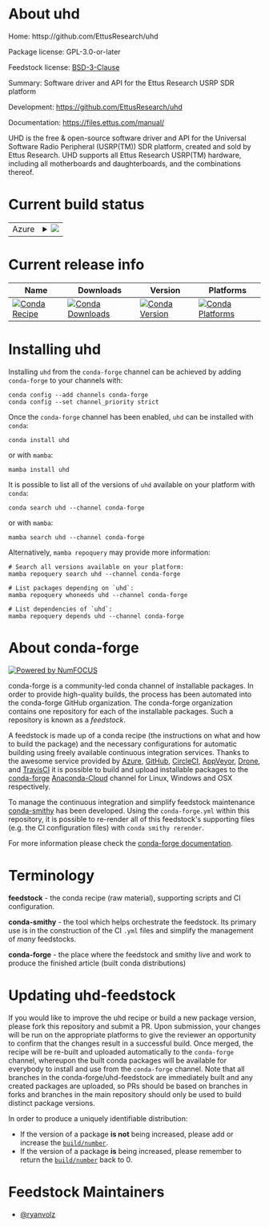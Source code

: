 About uhd
=========

Home: httsp://github.com/EttusResearch/uhd

Package license: GPL-3.0-or-later

Feedstock license: [BSD-3-Clause](https://github.com/conda-forge/uhd-feedstock/blob/main/LICENSE.txt)

Summary: Software driver and API for the Ettus Research USRP SDR platform

Development: https://github.com/EttusResearch/uhd

Documentation: https://files.ettus.com/manual/

UHD is the free & open-source software driver and API for the Universal
Software Radio Peripheral (USRP(TM)) SDR platform, created and sold by
Ettus Research. UHD supports all Ettus Research USRP(TM) hardware,
including all motherboards and daughterboards, and the combinations thereof.


Current build status
====================


<table>
    
  <tr>
    <td>Azure</td>
    <td>
      <details>
        <summary>
          <a href="https://dev.azure.com/conda-forge/feedstock-builds/_build/latest?definitionId=8509&branchName=main">
            <img src="https://dev.azure.com/conda-forge/feedstock-builds/_apis/build/status/uhd-feedstock?branchName=main">
          </a>
        </summary>
        <table>
          <thead><tr><th>Variant</th><th>Status</th></tr></thead>
          <tbody><tr>
              <td>linux_64_numpy1.20python3.8.____73_pypypython_implpypy</td>
              <td>
                <a href="https://dev.azure.com/conda-forge/feedstock-builds/_build/latest?definitionId=8509&branchName=main">
                  <img src="https://dev.azure.com/conda-forge/feedstock-builds/_apis/build/status/uhd-feedstock?branchName=main&jobName=linux&configuration=linux%20linux_64_numpy1.20python3.8.____73_pypypython_implpypy" alt="variant">
                </a>
              </td>
            </tr><tr>
              <td>linux_64_numpy1.20python3.8.____cpythonpython_implcpython</td>
              <td>
                <a href="https://dev.azure.com/conda-forge/feedstock-builds/_build/latest?definitionId=8509&branchName=main">
                  <img src="https://dev.azure.com/conda-forge/feedstock-builds/_apis/build/status/uhd-feedstock?branchName=main&jobName=linux&configuration=linux%20linux_64_numpy1.20python3.8.____cpythonpython_implcpython" alt="variant">
                </a>
              </td>
            </tr><tr>
              <td>linux_64_numpy1.20python3.9.____73_pypypython_implpypy</td>
              <td>
                <a href="https://dev.azure.com/conda-forge/feedstock-builds/_build/latest?definitionId=8509&branchName=main">
                  <img src="https://dev.azure.com/conda-forge/feedstock-builds/_apis/build/status/uhd-feedstock?branchName=main&jobName=linux&configuration=linux%20linux_64_numpy1.20python3.9.____73_pypypython_implpypy" alt="variant">
                </a>
              </td>
            </tr><tr>
              <td>linux_64_numpy1.20python3.9.____cpythonpython_implcpython</td>
              <td>
                <a href="https://dev.azure.com/conda-forge/feedstock-builds/_build/latest?definitionId=8509&branchName=main">
                  <img src="https://dev.azure.com/conda-forge/feedstock-builds/_apis/build/status/uhd-feedstock?branchName=main&jobName=linux&configuration=linux%20linux_64_numpy1.20python3.9.____cpythonpython_implcpython" alt="variant">
                </a>
              </td>
            </tr><tr>
              <td>linux_64_numpy1.21python3.10.____cpythonpython_implcpython</td>
              <td>
                <a href="https://dev.azure.com/conda-forge/feedstock-builds/_build/latest?definitionId=8509&branchName=main">
                  <img src="https://dev.azure.com/conda-forge/feedstock-builds/_apis/build/status/uhd-feedstock?branchName=main&jobName=linux&configuration=linux%20linux_64_numpy1.21python3.10.____cpythonpython_implcpython" alt="variant">
                </a>
              </td>
            </tr><tr>
              <td>linux_64_numpy1.23python3.11.____cpythonpython_implcpython</td>
              <td>
                <a href="https://dev.azure.com/conda-forge/feedstock-builds/_build/latest?definitionId=8509&branchName=main">
                  <img src="https://dev.azure.com/conda-forge/feedstock-builds/_apis/build/status/uhd-feedstock?branchName=main&jobName=linux&configuration=linux%20linux_64_numpy1.23python3.11.____cpythonpython_implcpython" alt="variant">
                </a>
              </td>
            </tr><tr>
              <td>linux_aarch64_numpy1.20python3.8.____73_pypypython_implpypy</td>
              <td>
                <a href="https://dev.azure.com/conda-forge/feedstock-builds/_build/latest?definitionId=8509&branchName=main">
                  <img src="https://dev.azure.com/conda-forge/feedstock-builds/_apis/build/status/uhd-feedstock?branchName=main&jobName=linux&configuration=linux%20linux_aarch64_numpy1.20python3.8.____73_pypypython_implpypy" alt="variant">
                </a>
              </td>
            </tr><tr>
              <td>linux_aarch64_numpy1.20python3.8.____cpythonpython_implcpython</td>
              <td>
                <a href="https://dev.azure.com/conda-forge/feedstock-builds/_build/latest?definitionId=8509&branchName=main">
                  <img src="https://dev.azure.com/conda-forge/feedstock-builds/_apis/build/status/uhd-feedstock?branchName=main&jobName=linux&configuration=linux%20linux_aarch64_numpy1.20python3.8.____cpythonpython_implcpython" alt="variant">
                </a>
              </td>
            </tr><tr>
              <td>linux_aarch64_numpy1.20python3.9.____73_pypypython_implpypy</td>
              <td>
                <a href="https://dev.azure.com/conda-forge/feedstock-builds/_build/latest?definitionId=8509&branchName=main">
                  <img src="https://dev.azure.com/conda-forge/feedstock-builds/_apis/build/status/uhd-feedstock?branchName=main&jobName=linux&configuration=linux%20linux_aarch64_numpy1.20python3.9.____73_pypypython_implpypy" alt="variant">
                </a>
              </td>
            </tr><tr>
              <td>linux_aarch64_numpy1.20python3.9.____cpythonpython_implcpython</td>
              <td>
                <a href="https://dev.azure.com/conda-forge/feedstock-builds/_build/latest?definitionId=8509&branchName=main">
                  <img src="https://dev.azure.com/conda-forge/feedstock-builds/_apis/build/status/uhd-feedstock?branchName=main&jobName=linux&configuration=linux%20linux_aarch64_numpy1.20python3.9.____cpythonpython_implcpython" alt="variant">
                </a>
              </td>
            </tr><tr>
              <td>linux_aarch64_numpy1.21python3.10.____cpythonpython_implcpython</td>
              <td>
                <a href="https://dev.azure.com/conda-forge/feedstock-builds/_build/latest?definitionId=8509&branchName=main">
                  <img src="https://dev.azure.com/conda-forge/feedstock-builds/_apis/build/status/uhd-feedstock?branchName=main&jobName=linux&configuration=linux%20linux_aarch64_numpy1.21python3.10.____cpythonpython_implcpython" alt="variant">
                </a>
              </td>
            </tr><tr>
              <td>linux_aarch64_numpy1.23python3.11.____cpythonpython_implcpython</td>
              <td>
                <a href="https://dev.azure.com/conda-forge/feedstock-builds/_build/latest?definitionId=8509&branchName=main">
                  <img src="https://dev.azure.com/conda-forge/feedstock-builds/_apis/build/status/uhd-feedstock?branchName=main&jobName=linux&configuration=linux%20linux_aarch64_numpy1.23python3.11.____cpythonpython_implcpython" alt="variant">
                </a>
              </td>
            </tr><tr>
              <td>linux_ppc64le_numpy1.20python3.8.____73_pypypython_implpypy</td>
              <td>
                <a href="https://dev.azure.com/conda-forge/feedstock-builds/_build/latest?definitionId=8509&branchName=main">
                  <img src="https://dev.azure.com/conda-forge/feedstock-builds/_apis/build/status/uhd-feedstock?branchName=main&jobName=linux&configuration=linux%20linux_ppc64le_numpy1.20python3.8.____73_pypypython_implpypy" alt="variant">
                </a>
              </td>
            </tr><tr>
              <td>linux_ppc64le_numpy1.20python3.8.____cpythonpython_implcpython</td>
              <td>
                <a href="https://dev.azure.com/conda-forge/feedstock-builds/_build/latest?definitionId=8509&branchName=main">
                  <img src="https://dev.azure.com/conda-forge/feedstock-builds/_apis/build/status/uhd-feedstock?branchName=main&jobName=linux&configuration=linux%20linux_ppc64le_numpy1.20python3.8.____cpythonpython_implcpython" alt="variant">
                </a>
              </td>
            </tr><tr>
              <td>linux_ppc64le_numpy1.20python3.9.____73_pypypython_implpypy</td>
              <td>
                <a href="https://dev.azure.com/conda-forge/feedstock-builds/_build/latest?definitionId=8509&branchName=main">
                  <img src="https://dev.azure.com/conda-forge/feedstock-builds/_apis/build/status/uhd-feedstock?branchName=main&jobName=linux&configuration=linux%20linux_ppc64le_numpy1.20python3.9.____73_pypypython_implpypy" alt="variant">
                </a>
              </td>
            </tr><tr>
              <td>linux_ppc64le_numpy1.20python3.9.____cpythonpython_implcpython</td>
              <td>
                <a href="https://dev.azure.com/conda-forge/feedstock-builds/_build/latest?definitionId=8509&branchName=main">
                  <img src="https://dev.azure.com/conda-forge/feedstock-builds/_apis/build/status/uhd-feedstock?branchName=main&jobName=linux&configuration=linux%20linux_ppc64le_numpy1.20python3.9.____cpythonpython_implcpython" alt="variant">
                </a>
              </td>
            </tr><tr>
              <td>linux_ppc64le_numpy1.21python3.10.____cpythonpython_implcpython</td>
              <td>
                <a href="https://dev.azure.com/conda-forge/feedstock-builds/_build/latest?definitionId=8509&branchName=main">
                  <img src="https://dev.azure.com/conda-forge/feedstock-builds/_apis/build/status/uhd-feedstock?branchName=main&jobName=linux&configuration=linux%20linux_ppc64le_numpy1.21python3.10.____cpythonpython_implcpython" alt="variant">
                </a>
              </td>
            </tr><tr>
              <td>linux_ppc64le_numpy1.23python3.11.____cpythonpython_implcpython</td>
              <td>
                <a href="https://dev.azure.com/conda-forge/feedstock-builds/_build/latest?definitionId=8509&branchName=main">
                  <img src="https://dev.azure.com/conda-forge/feedstock-builds/_apis/build/status/uhd-feedstock?branchName=main&jobName=linux&configuration=linux%20linux_ppc64le_numpy1.23python3.11.____cpythonpython_implcpython" alt="variant">
                </a>
              </td>
            </tr><tr>
              <td>osx_64_numpy1.20python3.8.____73_pypypython_implpypy</td>
              <td>
                <a href="https://dev.azure.com/conda-forge/feedstock-builds/_build/latest?definitionId=8509&branchName=main">
                  <img src="https://dev.azure.com/conda-forge/feedstock-builds/_apis/build/status/uhd-feedstock?branchName=main&jobName=osx&configuration=osx%20osx_64_numpy1.20python3.8.____73_pypypython_implpypy" alt="variant">
                </a>
              </td>
            </tr><tr>
              <td>osx_64_numpy1.20python3.8.____cpythonpython_implcpython</td>
              <td>
                <a href="https://dev.azure.com/conda-forge/feedstock-builds/_build/latest?definitionId=8509&branchName=main">
                  <img src="https://dev.azure.com/conda-forge/feedstock-builds/_apis/build/status/uhd-feedstock?branchName=main&jobName=osx&configuration=osx%20osx_64_numpy1.20python3.8.____cpythonpython_implcpython" alt="variant">
                </a>
              </td>
            </tr><tr>
              <td>osx_64_numpy1.20python3.9.____73_pypypython_implpypy</td>
              <td>
                <a href="https://dev.azure.com/conda-forge/feedstock-builds/_build/latest?definitionId=8509&branchName=main">
                  <img src="https://dev.azure.com/conda-forge/feedstock-builds/_apis/build/status/uhd-feedstock?branchName=main&jobName=osx&configuration=osx%20osx_64_numpy1.20python3.9.____73_pypypython_implpypy" alt="variant">
                </a>
              </td>
            </tr><tr>
              <td>osx_64_numpy1.20python3.9.____cpythonpython_implcpython</td>
              <td>
                <a href="https://dev.azure.com/conda-forge/feedstock-builds/_build/latest?definitionId=8509&branchName=main">
                  <img src="https://dev.azure.com/conda-forge/feedstock-builds/_apis/build/status/uhd-feedstock?branchName=main&jobName=osx&configuration=osx%20osx_64_numpy1.20python3.9.____cpythonpython_implcpython" alt="variant">
                </a>
              </td>
            </tr><tr>
              <td>osx_64_numpy1.21python3.10.____cpythonpython_implcpython</td>
              <td>
                <a href="https://dev.azure.com/conda-forge/feedstock-builds/_build/latest?definitionId=8509&branchName=main">
                  <img src="https://dev.azure.com/conda-forge/feedstock-builds/_apis/build/status/uhd-feedstock?branchName=main&jobName=osx&configuration=osx%20osx_64_numpy1.21python3.10.____cpythonpython_implcpython" alt="variant">
                </a>
              </td>
            </tr><tr>
              <td>osx_64_numpy1.23python3.11.____cpythonpython_implcpython</td>
              <td>
                <a href="https://dev.azure.com/conda-forge/feedstock-builds/_build/latest?definitionId=8509&branchName=main">
                  <img src="https://dev.azure.com/conda-forge/feedstock-builds/_apis/build/status/uhd-feedstock?branchName=main&jobName=osx&configuration=osx%20osx_64_numpy1.23python3.11.____cpythonpython_implcpython" alt="variant">
                </a>
              </td>
            </tr><tr>
              <td>osx_arm64_numpy1.20python3.8.____cpython</td>
              <td>
                <a href="https://dev.azure.com/conda-forge/feedstock-builds/_build/latest?definitionId=8509&branchName=main">
                  <img src="https://dev.azure.com/conda-forge/feedstock-builds/_apis/build/status/uhd-feedstock?branchName=main&jobName=osx&configuration=osx%20osx_arm64_numpy1.20python3.8.____cpython" alt="variant">
                </a>
              </td>
            </tr><tr>
              <td>osx_arm64_numpy1.20python3.9.____cpython</td>
              <td>
                <a href="https://dev.azure.com/conda-forge/feedstock-builds/_build/latest?definitionId=8509&branchName=main">
                  <img src="https://dev.azure.com/conda-forge/feedstock-builds/_apis/build/status/uhd-feedstock?branchName=main&jobName=osx&configuration=osx%20osx_arm64_numpy1.20python3.9.____cpython" alt="variant">
                </a>
              </td>
            </tr><tr>
              <td>osx_arm64_numpy1.21python3.10.____cpython</td>
              <td>
                <a href="https://dev.azure.com/conda-forge/feedstock-builds/_build/latest?definitionId=8509&branchName=main">
                  <img src="https://dev.azure.com/conda-forge/feedstock-builds/_apis/build/status/uhd-feedstock?branchName=main&jobName=osx&configuration=osx%20osx_arm64_numpy1.21python3.10.____cpython" alt="variant">
                </a>
              </td>
            </tr><tr>
              <td>osx_arm64_numpy1.23python3.11.____cpython</td>
              <td>
                <a href="https://dev.azure.com/conda-forge/feedstock-builds/_build/latest?definitionId=8509&branchName=main">
                  <img src="https://dev.azure.com/conda-forge/feedstock-builds/_apis/build/status/uhd-feedstock?branchName=main&jobName=osx&configuration=osx%20osx_arm64_numpy1.23python3.11.____cpython" alt="variant">
                </a>
              </td>
            </tr><tr>
              <td>win_64_numpy1.20python3.8.____73_pypypython_implpypy</td>
              <td>
                <a href="https://dev.azure.com/conda-forge/feedstock-builds/_build/latest?definitionId=8509&branchName=main">
                  <img src="https://dev.azure.com/conda-forge/feedstock-builds/_apis/build/status/uhd-feedstock?branchName=main&jobName=win&configuration=win%20win_64_numpy1.20python3.8.____73_pypypython_implpypy" alt="variant">
                </a>
              </td>
            </tr><tr>
              <td>win_64_numpy1.20python3.8.____cpythonpython_implcpython</td>
              <td>
                <a href="https://dev.azure.com/conda-forge/feedstock-builds/_build/latest?definitionId=8509&branchName=main">
                  <img src="https://dev.azure.com/conda-forge/feedstock-builds/_apis/build/status/uhd-feedstock?branchName=main&jobName=win&configuration=win%20win_64_numpy1.20python3.8.____cpythonpython_implcpython" alt="variant">
                </a>
              </td>
            </tr><tr>
              <td>win_64_numpy1.20python3.9.____73_pypypython_implpypy</td>
              <td>
                <a href="https://dev.azure.com/conda-forge/feedstock-builds/_build/latest?definitionId=8509&branchName=main">
                  <img src="https://dev.azure.com/conda-forge/feedstock-builds/_apis/build/status/uhd-feedstock?branchName=main&jobName=win&configuration=win%20win_64_numpy1.20python3.9.____73_pypypython_implpypy" alt="variant">
                </a>
              </td>
            </tr><tr>
              <td>win_64_numpy1.20python3.9.____cpythonpython_implcpython</td>
              <td>
                <a href="https://dev.azure.com/conda-forge/feedstock-builds/_build/latest?definitionId=8509&branchName=main">
                  <img src="https://dev.azure.com/conda-forge/feedstock-builds/_apis/build/status/uhd-feedstock?branchName=main&jobName=win&configuration=win%20win_64_numpy1.20python3.9.____cpythonpython_implcpython" alt="variant">
                </a>
              </td>
            </tr><tr>
              <td>win_64_numpy1.21python3.10.____cpythonpython_implcpython</td>
              <td>
                <a href="https://dev.azure.com/conda-forge/feedstock-builds/_build/latest?definitionId=8509&branchName=main">
                  <img src="https://dev.azure.com/conda-forge/feedstock-builds/_apis/build/status/uhd-feedstock?branchName=main&jobName=win&configuration=win%20win_64_numpy1.21python3.10.____cpythonpython_implcpython" alt="variant">
                </a>
              </td>
            </tr><tr>
              <td>win_64_numpy1.23python3.11.____cpythonpython_implcpython</td>
              <td>
                <a href="https://dev.azure.com/conda-forge/feedstock-builds/_build/latest?definitionId=8509&branchName=main">
                  <img src="https://dev.azure.com/conda-forge/feedstock-builds/_apis/build/status/uhd-feedstock?branchName=main&jobName=win&configuration=win%20win_64_numpy1.23python3.11.____cpythonpython_implcpython" alt="variant">
                </a>
              </td>
            </tr>
          </tbody>
        </table>
      </details>
    </td>
  </tr>
</table>

Current release info
====================

| Name | Downloads | Version | Platforms |
| --- | --- | --- | --- |
| [![Conda Recipe](https://img.shields.io/badge/recipe-uhd-green.svg)](https://anaconda.org/conda-forge/uhd) | [![Conda Downloads](https://img.shields.io/conda/dn/conda-forge/uhd.svg)](https://anaconda.org/conda-forge/uhd) | [![Conda Version](https://img.shields.io/conda/vn/conda-forge/uhd.svg)](https://anaconda.org/conda-forge/uhd) | [![Conda Platforms](https://img.shields.io/conda/pn/conda-forge/uhd.svg)](https://anaconda.org/conda-forge/uhd) |

Installing uhd
==============

Installing `uhd` from the `conda-forge` channel can be achieved by adding `conda-forge` to your channels with:

```
conda config --add channels conda-forge
conda config --set channel_priority strict
```

Once the `conda-forge` channel has been enabled, `uhd` can be installed with `conda`:

```
conda install uhd
```

or with `mamba`:

```
mamba install uhd
```

It is possible to list all of the versions of `uhd` available on your platform with `conda`:

```
conda search uhd --channel conda-forge
```

or with `mamba`:

```
mamba search uhd --channel conda-forge
```

Alternatively, `mamba repoquery` may provide more information:

```
# Search all versions available on your platform:
mamba repoquery search uhd --channel conda-forge

# List packages depending on `uhd`:
mamba repoquery whoneeds uhd --channel conda-forge

# List dependencies of `uhd`:
mamba repoquery depends uhd --channel conda-forge
```


About conda-forge
=================

[![Powered by
NumFOCUS](https://img.shields.io/badge/powered%20by-NumFOCUS-orange.svg?style=flat&colorA=E1523D&colorB=007D8A)](https://numfocus.org)

conda-forge is a community-led conda channel of installable packages.
In order to provide high-quality builds, the process has been automated into the
conda-forge GitHub organization. The conda-forge organization contains one repository
for each of the installable packages. Such a repository is known as a *feedstock*.

A feedstock is made up of a conda recipe (the instructions on what and how to build
the package) and the necessary configurations for automatic building using freely
available continuous integration services. Thanks to the awesome service provided by
[Azure](https://azure.microsoft.com/en-us/services/devops/), [GitHub](https://github.com/),
[CircleCI](https://circleci.com/), [AppVeyor](https://www.appveyor.com/),
[Drone](https://cloud.drone.io/welcome), and [TravisCI](https://travis-ci.com/)
it is possible to build and upload installable packages to the
[conda-forge](https://anaconda.org/conda-forge) [Anaconda-Cloud](https://anaconda.org/)
channel for Linux, Windows and OSX respectively.

To manage the continuous integration and simplify feedstock maintenance
[conda-smithy](https://github.com/conda-forge/conda-smithy) has been developed.
Using the ``conda-forge.yml`` within this repository, it is possible to re-render all of
this feedstock's supporting files (e.g. the CI configuration files) with ``conda smithy rerender``.

For more information please check the [conda-forge documentation](https://conda-forge.org/docs/).

Terminology
===========

**feedstock** - the conda recipe (raw material), supporting scripts and CI configuration.

**conda-smithy** - the tool which helps orchestrate the feedstock.
                   Its primary use is in the construction of the CI ``.yml`` files
                   and simplify the management of *many* feedstocks.

**conda-forge** - the place where the feedstock and smithy live and work to
                  produce the finished article (built conda distributions)


Updating uhd-feedstock
======================

If you would like to improve the uhd recipe or build a new
package version, please fork this repository and submit a PR. Upon submission,
your changes will be run on the appropriate platforms to give the reviewer an
opportunity to confirm that the changes result in a successful build. Once
merged, the recipe will be re-built and uploaded automatically to the
`conda-forge` channel, whereupon the built conda packages will be available for
everybody to install and use from the `conda-forge` channel.
Note that all branches in the conda-forge/uhd-feedstock are
immediately built and any created packages are uploaded, so PRs should be based
on branches in forks and branches in the main repository should only be used to
build distinct package versions.

In order to produce a uniquely identifiable distribution:
 * If the version of a package **is not** being increased, please add or increase
   the [``build/number``](https://docs.conda.io/projects/conda-build/en/latest/resources/define-metadata.html#build-number-and-string).
 * If the version of a package **is** being increased, please remember to return
   the [``build/number``](https://docs.conda.io/projects/conda-build/en/latest/resources/define-metadata.html#build-number-and-string)
   back to 0.

Feedstock Maintainers
=====================

* [@ryanvolz](https://github.com/ryanvolz/)

